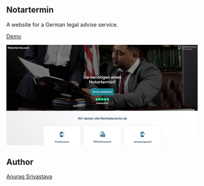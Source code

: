 ## Notartermin

A website for a German legal advise service.

[Demo](https://envisagecyberart.in/projects/applications/notartermin/)

![Screenshot](Screenshot.jpg?raw=true)

## Author
[Anurag Srivastava](https://www.envisagecyberart.in)
